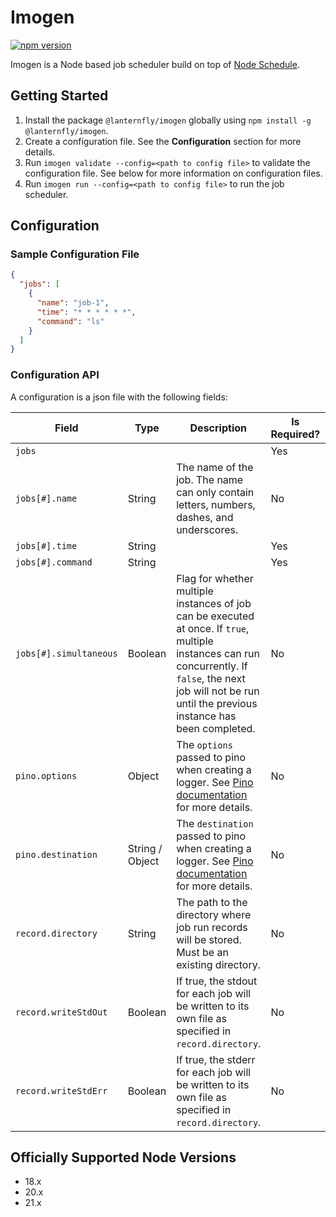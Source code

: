 # Imogen

[![npm version](https://img.shields.io/npm/v/@lanternfly/imogen.svg?style=flat)](https://www.npmjs.com/package/@lanternfly/imogen)

Imogen is a Node based job scheduler build on top of [Node Schedule](https://www.npmjs.com/package/node-schedule).

## Getting Started

1. Install the package `@lanternfly/imogen` globally using `npm install -g @lanternfly/imogen`.
2. Create a configuration file. See the **Configuration** section for more details.
3. Run `imogen validate --config=<path to config file>` to validate the configuration file. See below for more information on configuration files.
4. Run `imogen run --config=<path to config file>` to run the job scheduler.

## Configuration

### Sample Configuration File

```json
{
  "jobs": [
    {
      "name": "job-1",
      "time": "* * * * * *",
      "command": "ls"
    }
  ]
}
```

### Configuration API

A configuration is a json file with the following fields:

| Field                    | Type            | Description                                                                                                                                                                                                       | Is Required? | Default   |
|--------------------------|-----------------|-------------------------------------------------------------------------------------------------------------------------------------------------------------------------------------------------------------------|--------------|-----------|
| `jobs`                   |                 |                                                                                                                                                                                                                   | Yes          |           |
| `jobs[#].name`           | String          | The name of the job. The name can only contain letters, numbers, dashes, and underscores.                                                                                                                                                                                                                   | No           |           |
| `jobs[#].time`           | String          |                                                                                                                                                                                                                   | Yes          |           |
| `jobs[#].command`        | String          |                                                                                                                                                                                                                   | Yes          |           |
| `jobs[#].simultaneous`   | Boolean         | Flag for whether multiple instances of job can be executed at once. If `true`, multiple instances can run concurrently. If `false`, the next job will not be run until the previous instance has been completed.  | No           | True      |
| `pino.options`           | Object          | The `options` passed to pino when creating a logger. See [Pino documentation](https://github.com/pinojs/pino/blob/master/docs/api.md#options-object) for more details.                                            | No           | `{}`      |
| `pino.destination`       | String / Object | The `destination` passed to pino when creating a logger. See [Pino documentation](https://github.com/pinojs/pino/blob/master/docs/api.md#destination-sonicboom--writablestream--string--object) for more details. | No           | `{}`      |
| `record.directory`       | String          | The path to the directory where job run records will be stored. Must be an existing directory.                                                                                                                    | No           | `records` |
| `record.writeStdOut`     | Boolean         | If true, the stdout for each job will be written to its own file as specified in `record.directory`.                                                                                                              | No           | True      |
| `record.writeStdErr`     | Boolean         | If true, the stderr for each job will be written to its own file as specified in `record.directory`.                                                                                                              | No           | True      |

## Officially Supported Node Versions

- 18.x
- 20.x
- 21.x
